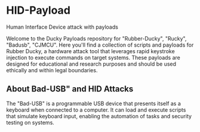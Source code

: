 # HID-Payload
Human Interface Device attack with payloads

Welcome to the Ducky Payloads repository for "Rubber-Ducky", "Rucky", "Badusb", "CJMCU". Here you'll find a collection of scripts and payloads for Rubber Ducky, a hardware attack tool that leverages rapid keystroke injection to execute commands on target systems. These payloads are designed for educational and research purposes and should be used ethically and within legal boundaries.

## About Bad-USB" and HID Attacks

The "Bad-USB" is a programmable USB device that presents itself as a keyboard when connected to a computer. It can load and execute scripts that simulate keyboard input, enabling the automation of tasks and security testing on systems.
